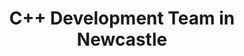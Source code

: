 ---
title: C++ Development Team in Newcastle
permalink: /landings/locations/newcastle/developer/c--
technology: C++
location: Newcastle
---